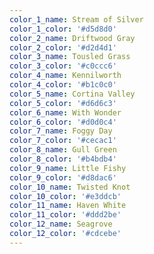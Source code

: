 ```yaml
---
color_1_name: Stream of Silver
color_1_color: '#d5d8d0'
color_2_name: Driftwood Gray
color_2_color: '#d2d4d1'
color_3_name: Tousled Grass
color_3_color: '#c0ccc6'
color_4_name: Kennilworth
color_4_color: '#b1c0c0'
color_5_name: Cortina Valley
color_5_color: '#d6d6c3'
color_6_name: With Wonder
color_6_color: '#d0d0c4'
color_7_name: Foggy Day
color_7_color: '#cecac1'
color_8_name: Gull Green
color_8_color: '#b4bdb4'
color_9_name: Little Fishy
color_9_color: '#d8dac6'
color_10_name: Twisted Knot
color_10_color: '#e3ddcb'
color_11_name: Haven White
color_11_color: '#ddd2be'
color_12_name: Seagrove
color_12_color: '#cdcebe'
---
```

